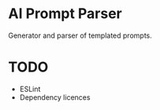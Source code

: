 # AI Prompt Parser
Generator and parser of templated prompts.

# TODO
- ESLint
- Dependency licences

